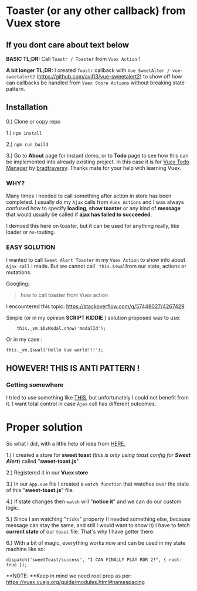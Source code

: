 # Toaster (or any other callback) from Vuex store

## If you dont care about text below

**BASIC TL;DR:** Call `Toastr / Toaster` from `Vuex Action` ! 

**A bit longer TL;DR:** I created `Toastr` callback with `Vue SweetAlter / vue-sweetalert2` (https://github.com/avil13/vue-sweetalert2)  to show off how can callbacks be handled from `Vuex Store Actions` without breaking state pattern. 

## Installation
0.) Clone or copy repo

1.) `npm install`

2.) `npm run build`

3.) Go to **About** page for instant demo, or to **Todo** page to see how this can be implemented into already existing project. 
In this case it is for [Vuex Todo Manager](https://github.com/bradtraversy/vuex_todo_manager  "Vuex Todo Manager") by [bradtraversy](https://github.com/bradtraversy "bradtraversy"). 
Thanks mate for your help with learning Vuex.


### WHY?
Many times I needed to call something after action in store has been completed. 
I usually do my `Ajax` calls from `Vuex Actions` and I was always confused how to specify **loading**, **show toaster** or any kind of **message** that would usually be called if **ajax has failed to succeeded**.

I demoed this here on toaster, but it can be used for anything really, like loader or re-routing. 

### EASY SOLUTION
I wanted to call `Sweet Alert Toaster` in my `Vuex Action` to show info about `Ajax call` I made.
But we cannot  call    ` this.$swal`from our state, actions or mutations.

Googling: 
> how to call toaster from Vuex action
 
I encountered this topic: https://stackoverflow.com/q/57448027/4267429

Simple (or in my opinion **SCRIPT KIDDIE** ) solution proposed was to use:    

        this._vm.$bvModal.show('modalId');
Or in my case :    

	this._vm.$swal('Hello Vue world!!!');

## HOWEVER! THIS IS ANTI PATTERN !

### Getting somewhere 
I tried to use something like [THIS](https://forum.vuejs.org/t/giving-feedback-from-vuex-async-actions/45200/5m-vuex-async-actions/45200/5 "THIS"), but unfortunately I could not benefit from it. I want total control in case `Ajax` call has different outcomes.

# Proper solution
So what I did, with a little help of idea from [HERE.](https://stackoverflow.com/a/61562512/4267429 "HERE") 

1.) I created a store for **sweet toast** (*this is only using toast config for **Sweet Alert***) called "**sweet-toast.js**"

2.) Registered it in our **Vuex store**

3.) In our `App.vue` file I created a `watch function` that watches over the state of this "**sweet-toast.js**" file.

4.) If state changes then `watch` will "**notice it**" and we can do our custom logic.

5.) Since I am watching "`ticks`" property (I needed something else, because message can stay the same, and still I would want to show it) I have to fetch **current state** of our `toast` file. That's why I have getter there.

6.) With a bit of magic, everything works now and can be used in my state machine like so:

    dispatch('sweetToast/success', "I CAN FINALLY PLAY RDR 2!", { root: true });



**NOTE: **Keep in mind we need root prop as per:  https://vuex.vuejs.org/guide/modules.html#namespacing


